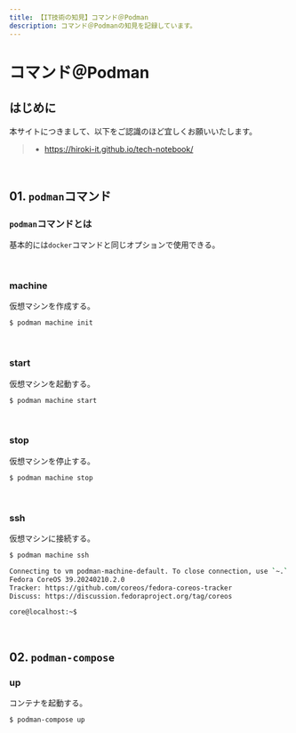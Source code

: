 ```yaml
---
title: 【IT技術の知見】コマンド＠Podman
description: コマンド＠Podmanの知見を記録しています。
---
```


# コマンド＠Podman

## はじめに

本サイトにつきまして、以下をご認識のほど宜しくお願いいたします。

> - https://hiroki-it.github.io/tech-notebook/

<br>

## 01. `podman`コマンド

### `podman`コマンドとは

基本的には`docker`コマンドと同じオプションで使用できる。

<br>

### machine

仮想マシンを作成する。

```bash
$ podman machine init
```

<br>

### start

仮想マシンを起動する。

```bash
$ podman machine start
```

<br>

### stop

仮想マシンを停止する。

```bash
$ podman machine stop
```

<br>

### ssh

仮想マシンに接続する。

```bash
$ podman machine ssh

Connecting to vm podman-machine-default. To close connection, use `~.` or `exit`
Fedora CoreOS 39.20240210.2.0
Tracker: https://github.com/coreos/fedora-coreos-tracker
Discuss: https://discussion.fedoraproject.org/tag/coreos

core@localhost:~$
```

<br>

## 02. `podman-compose`

### up

コンテナを起動する。

```bash
$ podman-compose up
```

<br>
